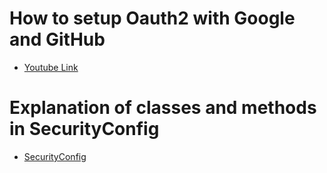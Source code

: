 # How to setup Oauth2 with Google and GitHub
- [Youtube Link](https://www.youtube.com/watch?v=us0VjFiHogo)

# Explanation of classes and methods in SecurityConfig
- [SecurityConfig](src/main/java/com/security/springsecurityoauth2/configurations/SecurityConfig.md)  